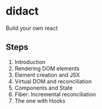 # didact

Build your own react

## Steps

1. Introduction
2. Rendering DOM elements
3. Element creation and JSX
4. Virtual DOM and reconciliation
5. Components and State
6. Fiber: Incremental reconciliation
7. The one with Hooks
